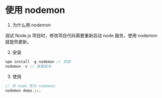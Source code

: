 # 使用 nodemon

1. 为什么用 nodemon

调试 Node.js 项目时，修改项目代码需要重新启动 node 服务，使用 nodemon 就是热更新。

2. 安装

```js
npm install -g nodemon // 安装
nodemon -v // 查看版本
```

3. 使用

```js
// 将 node 改为 nodemon;
nodemon demo.js;
```
